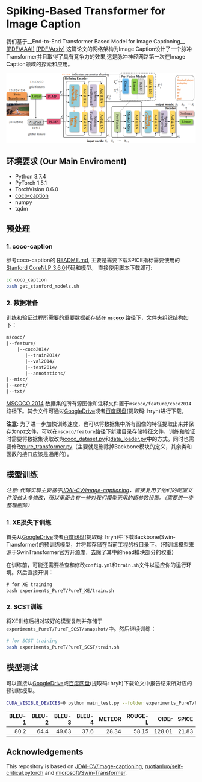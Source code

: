 # Spiking-Based Transformer for Image Caption
我们基于__End-to-End Transformer Based Model for Image Captioning__ [[PDF/AAAI]](https://ojs.aaai.org/index.php/AAAI/article/view/20160) [[PDF/Arxiv]](https://arxiv.org/abs/2203.15350)
这篇论文的网络架构为Image Caption设计了一个脉冲Transformer并且取得了具有竞争力的效果,这是脉冲神经网路第一次在Image Caption领域的探索和应用。


![architecture](./imgs/architecture.png)

## 环境要求 (Our Main Enviroment)
+ Python 3.7.4
+ PyTorch 1.5.1
+ TorchVision 0.6.0
+ [coco-caption](https://github.com/tylin/coco-caption)
+ numpy
+ tqdm

## 预处理
### 1. coco-caption
参考coco-caption的 [README.md](./coco_caption/README.md), 主要是需要下载SPICE指标需要使用的[Stanford CoreNLP 3.6.0](http://stanfordnlp.github.io/CoreNLP/index.html)代码和模型。 直接使用脚本下载即可:
```bash
cd coco_caption
bash get_stanford_models.sh
```
### 2. 数据准备
训练和验证过程所需要的重要数据都存储在 __`mscoco`__ 路径下，文件夹组织结构如下：
```
mscoco/
|--feature/
    |--coco2014/
       |--train2014/
       |--val2014/
       |--test2014/
       |--annotations/
|--misc/
|--sent/
|--txt/
```
[MSCOCO 2014](https://cocodataset.org/#download) 数据集的所有源图像和注释文件置于`mscoco/feature/coco2014`路径下。其余文件可通过[GoogleDrive](https://drive.google.com/drive/folders/1HBw5NGGw8DjkyNurksCP5v8a5f0FG7zU?usp=sharing)或者[百度网盘](https://pan.baidu.com/s/1tyXGJx50sllS-zylN62ZAw)(提取码: hryh)进行下载。

__注意:__ 为了进一步加快训练速度，也可以将数据集中所有图像的特征提取出来并保存为npz文件，可以在`mscoco/feature`路径下新建目录存储特征文件，训练和验证时需要将数据集读取改为[coco_dataset.py](datasets/coco_dataset.py)和[data_loader.py](datasets/data_loader.py)中的方式。同时也需要修改[pure_transformer.py](models/pure_transformer.py)（主要就是删除掉Backbone模块的定义，其余类和函数的接口应该是通用的）。

## 模型训练
*注意: 代码实现主要基于[JDAI-CV/image-captioning](https://github.com/JDAI-CV/image-captioning)，直接复用了他们的配置文件没做太多修改，所以里面会有一些对我们模型无用的超参数设置。（需要进一步整理删除）*

### 1. XE损失下训练
首先从[GoogleDrive](https://drive.google.com/drive/folders/1HBw5NGGw8DjkyNurksCP5v8a5f0FG7zU?usp=sharing)或者[百度网盘](https://pan.baidu.com/s/1tyXGJx50sllS-zylN62ZAw)(提取码: hryh)中下载Backbone(Swin-Transformer)的预训练模型，并将其存储在当前工程的根目录下。（预训练模型来源于SwinTransformer官方开源库，去除了其中的head模块部分的权重）

在训练前，可能还需要检查和修改`config.yml`和`train.sh`文件以适应你的运行环境。然后直接开训：

```
# for XE training
bash experiments_PureT/PureT_XE/train.sh
```
### 2. SCST训练
将XE训练后相对较好的模型复制并存储于`experiments_PureT/PureT_SCST/snapshot/`中。然后继续训练：

```bash
# for SCST training
bash experiments_PureT/PureT_SCST/train.sh
```

## 模型测试
可以直接从[GoogleDrive](https://drive.google.com/drive/folders/1HBw5NGGw8DjkyNurksCP5v8a5f0FG7zU?usp=sharing)或[百度网盘](https://pan.baidu.com/s/1tyXGJx50sllS-zylN62ZAw)(提取码: hryh)下载论文中报告结果所对应的预训练模型。 

```bash
CUDA_VISIBLE_DEVICES=0 python main_test.py --folder experiments_PureT/PureT_SCST/ --resume 30
```

|BLEU-1|BLEU-2|BLEU-3|BLEU-4|METEOR|ROUGE-L| CIDEr |SPICE |
| ---: | ---: | ---: | ---: | ---: | ---:  | ---:  | ---: |
| 80.2 | 64.4 | 49.63 | 37.6 | 28.34 | 58.15  | 128.01 |  21.83 |


[comment]: <> (## Reference)

[comment]: <> (If you find this repo useful, please consider citing &#40;no obligation at all&#41;:)

[comment]: <> (```)

[comment]: <> (@inproceedings{wangyiyu2022PureT,)

[comment]: <> (  title={End-to-End Transformer Based Model for Image Captioning},)

[comment]: <> (  author={Yiyu Wang and Jungang Xu and Yingfei Sun},)

[comment]: <> (  booktitle={AAAI},)

[comment]: <> (  year={2022})

[comment]: <> (})

[comment]: <> (```)

## Acknowledgements
This repository is based on [JDAI-CV/image-captioning](https://github.com/JDAI-CV/image-captioning), [ruotianluo/self-critical.pytorch](https://github.com/ruotianluo/self-critical.pytorch) and [microsoft/Swin-Transformer](https://github.com/microsoft/Swin-Transformer).
